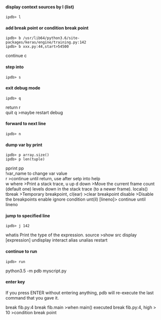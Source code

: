 #### display context sources by l (list)
```shell
ipdb> l
```
#### add break point or condition break point
```shell
ipdb> b /usr/lib64/python3.6/site-packages/keras/engine/training.py:142
ipdb> b xxx.py:44,start>54500
```
continue c
#### step into
```shell
ipdb> s
```
#### exit debug mode
```shell
ipdb> q
```
return r  
quit q  >maybe restart debug  
#### forward to next line
```shell
ipdb> n
```
#### dump var by print
```shell
ipdb> p array.size()
ipdb> p len(tuple)
```
pprint pp  
!var_name to change var value  
r >continue until return, use after setp into
help  
w where >Print a stack trace, 
u up
d down >Move the current frame count (default one) levels down in the stack trace (to a newer frame).
locals()
tbreak >Temporary breakpoint,
cl(ear) >clear breakpoint
disable >Disable the breakpoints 
enable
ignore
condition
unt(il) [lineno]> continue until lineno
#### jump to specified line
```shell
ipdb> j 142
```
whatis Print the type of the expression.
source >show src
display [expression]
undisplay
interact
alias
unalias
restart
#### continue to run
```shell
ipdb> run
```

python3.5 -m pdb myscript.py
#### enter key
If you press ENTER without entering anything, pdb will re-execute the last command that you gave it.  

break fib.py:4
break fib.main >when main() executed
break fib.py:4, high > 10  >condition break point

